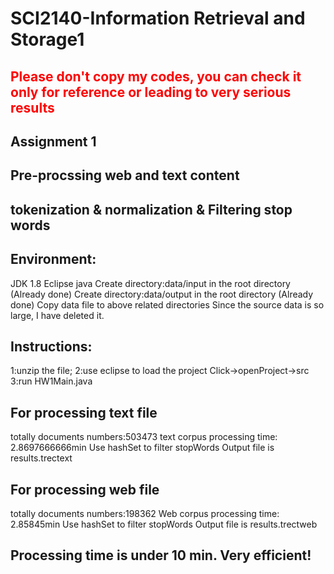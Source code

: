 # SCI2140-Information Retrieval and Storage1
## <font color="red"> Please don't copy my codes, you can check it only for reference or leading to very serious results </font>
## Assignment 1
## Pre-procssing web and text content 
## tokenization & normalization & Filtering stop words
## Environment:
JDK 1.8
Eclipse java
Create directory:data/input in the root directory (Already done)
Create directory:data/output in the root directory (Already done)
Copy data file to above related directories
Since the source data is so large, I have deleted it.

## Instructions:
1:unzip the file;
2:use eclipse to load the project
Click->openProject->src
3:run HW1Main.java

## For processing text file
totally documents numbers:503473
text corpus processing time: 2.8697666666min
Use hashSet to filter stopWords
Output file is results.trectext

## For processing web file
totally documents numbers:198362
Web corpus processing time: 2.85845min
Use hashSet to filter stopWords
Output file is results.trectweb

## Processing time is under 10 min. Very efficient!
